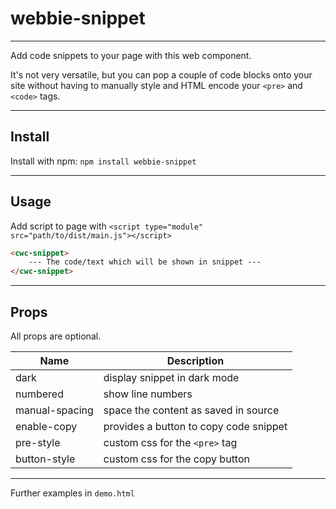 # webbie-snippet

---

Add code snippets to your page with this web component.

It's not very versatile, but you can pop a couple of code blocks onto your site without having to manually style and HTML encode your `<pre>` and `<code>` tags.

---

## Install

Install with npm: `npm install webbie-snippet`

---

## Usage

Add script to page with `<script type="module" src="path/to/dist/main.js"></script>`

```html
<cwc-snippet>
    --- The code/text which will be shown in snippet ---
</cwc-snippet>
```

---

## Props

All props are optional.

| Name | Description |
| ---- | ----------- |
| dark | display snippet in dark mode |
| numbered | show line numbers |
| manual-spacing | space the content as saved in source |
| enable-copy | provides a button to copy code snippet |
| pre-style | custom css for the `<pre>` tag |
| button-style | custom css for the copy button |

---

Further examples in `demo.html`